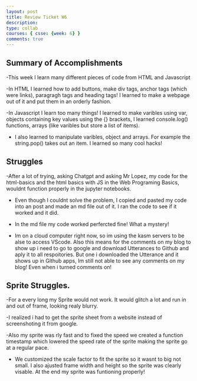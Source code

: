 ```yaml
---
layout: post
title: Review Ticket W6
description: 
type: collab
courses: { csse: {week: 6} }
comments: true
---
```


## Summary of Accomplishments
-This week I learn many different pieces of code from HTML and Javascript

-In HTML I learned how to add buttons, make div tags, anchor tags (which were links), paragragh tags and heading tags! I learned to make a webpage out of it and put them in an orderly fashion.

-In Javascript I learn too many things! I learned to make varibles using var, objects containing key values using the {} brackets, I learned console.log() functions, arrays (like varibles but store a list of items).

- I also learned to manipulate varibles, object and arrays. For example the string.pop() takes out an item. I learned so many cool hacks!

## Struggles
-After a lot of trying, asking Chatgpt and asking Mr Lopez, my code for the html-basics and the html basics with JS in the Web Programing Basics, wouldnt function properly in the jupyter notebooks. 

- Even though I couldnt solve the problem, I copied and pasted my code into an post and made an md file out of it. I ran the code to see if it worked and it did.

- In the md file my code worked perfercted fine! What a mystery!

- Im on a cloud computer right now, so im using the kasm servers to be alse to access VScode. Also this means for the comments on my blog to show up i need to go to google and download Utterances to Github and aply it to all respoitories. But one i downloaded the Utterance and it shows up in Github apps, Im still not able to see any comments on my blog! Even when i turned comments on!

## Sprite Struggles.
-For a every long my Sprite would not work. It would glitch a lot and run in and out of frame, looking realy blurry. 

-I realized i had to get the sprite sheet from a website instead of screenshoting it from google.

-Also my sprite was rly fast and to fixed the speed we created a function timestamp which lowered the speed rate of the sprite making the sprite go at a regular pace.

- We customized the scale factor to fit the sprite so it wasnt to big not small. I also ajusted frame width and height so the sprite was clearly visable. At the end my sprite was funtioning properly!


